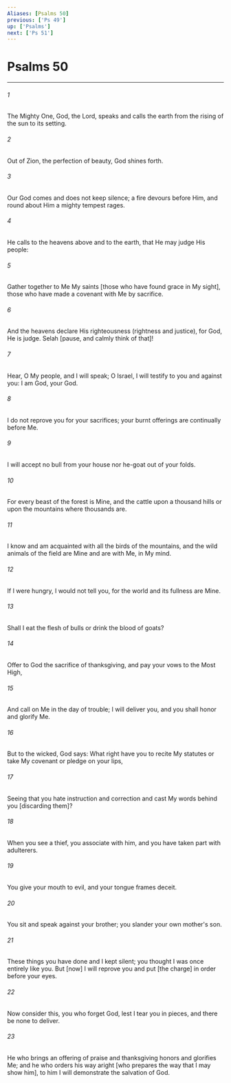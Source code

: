 ```yaml
---
Aliases: [Psalms 50]
previous: ['Ps 49']
up: ['Psalms']
next: ['Ps 51']
---
```

# Psalms 50

***














###### 1 






The Mighty One, God, the Lord, speaks and calls the earth from the rising of the sun to its setting. 













###### 2 






Out of Zion, the perfection of beauty, God shines forth. 













###### 3 






Our God comes and does not keep silence; a fire devours before Him, and round about Him a mighty tempest rages. 













###### 4 






He calls to the heavens above and to the earth, that He may judge His people: 













###### 5 






Gather together to Me My saints [those who have found grace in My sight], those who have made a covenant with Me by sacrifice. 













###### 6 






And the heavens declare His righteousness (rightness and justice), for God, He is judge. Selah [pause, and calmly think of that]! 













###### 7 






Hear, O My people, and I will speak; O Israel, I will testify to you and against you: I am God, your God. 













###### 8 






I do not reprove you for your sacrifices; your burnt offerings are continually before Me. 













###### 9 






I will accept no bull from your house nor he-goat out of your folds. 













###### 10 






For every beast of the forest is Mine, and the cattle upon a thousand hills or upon the mountains where thousands are. 













###### 11 






I know and am acquainted with all the birds of the mountains, and the wild animals of the field are Mine and are with Me, in My mind. 













###### 12 






If I were hungry, I would not tell you, for the world and its fullness are Mine. 













###### 13 






Shall I eat the flesh of bulls or drink the blood of goats? 













###### 14 






Offer to God the sacrifice of thanksgiving, and pay your vows to the Most High, 













###### 15 






And call on Me in the day of trouble; I will deliver you, and you shall honor and glorify Me. 













###### 16 






But to the wicked, God says: What right have you to recite My statutes or take My covenant or pledge on your lips, 













###### 17 






Seeing that you hate instruction and correction and cast My words behind you [discarding them]? 













###### 18 






When you see a thief, you associate with him, and you have taken part with adulterers. 













###### 19 






You give your mouth to evil, and your tongue frames deceit. 













###### 20 






You sit and speak against your brother; you slander your own mother's son. 













###### 21 






These things you have done and I kept silent; you thought I was once entirely like you. But [now] I will reprove you and put [the charge] in order before your eyes. 













###### 22 






Now consider this, you who forget God, lest I tear you in pieces, and there be none to deliver. 













###### 23 






He who brings an offering of praise and thanksgiving honors and glorifies Me; and he who orders his way aright [who prepares the way that I may show him], to him I will demonstrate the salvation of God.
